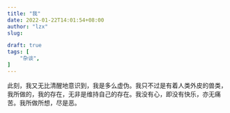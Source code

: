 ```yaml
---
title: "我"
date: 2022-01-22T14:01:54+08:00
author: "lzx"
slug: 

draft: true
tags: [
    "杂谈",
]
---
```


此刻，我又无比清醒地意识到，我是多么虚伪。我只不过是有着人类外皮的兽类，我所做的，我的存在，无非是维持自己的存在。我没有心，即没有快乐，亦无痛苦。我所做所想，尽是恶。